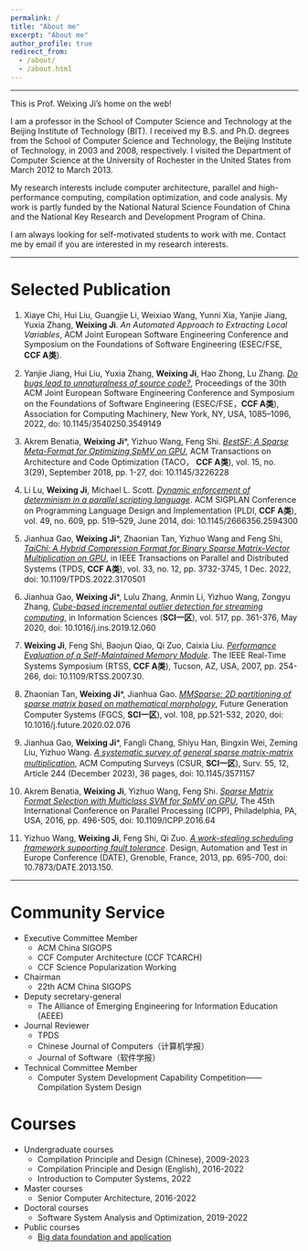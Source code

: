```yaml
---
permalink: /
title: "About me"
excerpt: "About me"
author_profile: true
redirect_from: 
  - /about/
  - /about.html
---
```


------
This is Prof. Weixing Ji’s home on the web!

I am a professor in the School of Computer Science and Technology at the Beijing Institute of Technology (BIT). I received my B.S. and Ph.D. degrees from the School of Computer Science and Technology, the Beijing Institute of Technology, in 2003 and 2008, respectively. I visited the Department of Computer Science at the University of Rochester in the United States from March 2012 to March 2013.

My research interests include computer architecture, parallel and high-performance computing, compilation optimization, and code analysis. My work is partly funded by the National Natural Science Foundation of China and the National Key Research and Development Program of China.

I am always looking for self-motivated students to work with me. Contact me by email if you are interested in my research interests.

------

Selected Publication
======
1. Xiaye Chi, Hui Liu, Guangjie Li, Weixiao Wang, Yunni Xia, Yanjie Jiang, Yuxia Zhang, **Weixing Ji**. *An Automated Approach to Extracting Local Variables*, ACM Joint European Software Engineering Conference and Symposium on the Foundations of Software Engineering (ESEC/FSE, **CCF A类**).

1. Yanjie Jiang, Hui Liu, Yuxia Zhang, **Weixing Ji**, Hao Zhong, Lu Zhang. [*Do bugs lead to unnaturalness of source code?*](https://doi.org/10.1145/3540250.3549149), Proceedings of the 30th ACM Joint European Software Engineering Conference and Symposium on the Foundations of Software Engineering (ESEC/FSE，**CCF A类**), Association for Computing Machinery, New York, NY, USA, 1085–1096, 2022, do: 10.1145/3540250.3549149

1. Akrem Benatia, **Weixing Ji**\*, Yizhuo Wang, Feng Shi. [*BestSF: A Sparse Meta-Format for Optimizing SpMV on GPU*](https://doi.org/10.1145/3226228), ACM Transactions on Architecture and Code Optimization (TACO， **CCF A类**), vol. 15, no. 3(29), September 2018, pp. 1-27, doi: 10.1145/3226228
 
1. Li Lu, **Weixing Ji**, Michael L. Scott. [*Dynamic enforcement of determinism in a parallel scripting language*](https://dl.acm.org/doi/abs/10.1145/2666356.2594300). ACM SIGPLAN Conference on Programming Language Design and Implementation (PLDI, **CCF A类**), vol. 49, no. 609, pp. 519–529, June 2014, doi: 10.1145/2666356.2594300

1. Jianhua Gao, **Weixing Ji**\*, Zhaonian Tan, Yizhuo Wang and Feng Shi, [*TaiChi: A Hybrid Compression Format for Binary Sparse Matrix-Vector Multiplication on GPU*](https://doi.org/10.1109/TPDS.2022.3170501), in IEEE Transactions on Parallel and Distributed Systems (TPDS, **CCF A类**), vol. 33, no. 12, pp. 3732-3745, 1 Dec. 2022, doi: 10.1109/TPDS.2022.3170501

1. Jianhua Gao, **Weixing Ji**\*, Lulu Zhang, Anmin Li, Yizhuo Wang, Zongyu Zhang, [*Cube-based incremental outlier detection for streaming computing*](https://doi.org/10.1016/j.ins.2019.12.060), in Information Sciences (**SCI一区**), vol. 517, pp. 361-376, May 2020, doi: 10.1016/j.ins.2019.12.060

1. **Weixing Ji**, Feng Shi, Baojun Qiao, Qi Zuo, Caixia Liu. [*Performance Evaluation of a Self-Maintained Memory Module*](https://ieeexplore.ieee.org/abstract/document/4408310). The IEEE Real-Time Systems Symposium (RTSS, **CCF A类**), Tucson, AZ, USA, 2007, pp. 254-266, doi: 10.1109/RTSS.2007.30.

1. Zhaonian Tan, **Weixing Ji**\*, Jianhua Gao. [*MMSparse: 2D partitioning of sparse matrix based on mathematical morphology*](https://doi.org/10.1016/j.future.2020.02.076), Future Generation Computer Systems (FGCS, **SCI一区**), vol. 108, pp.521-532, 2020, doi: 10.1016/j.future.2020.02.076

1. Jianhua Gao, **Weixing Ji**\*, Fangli Chang, Shiyu Han, Bingxin Wei, Zeming Liu, Yizhuo Wang. [*A systematic survey of general sparse matrix-matrix multiplication*](https://doi.org/10.1145/3571157), ACM Computing Surveys (CSUR, **SCI一区**), Surv. 55, 12, Article 244 (December 2023), 36 pages, doi: 10.1145/3571157

1. Akrem Benatia, **Weixing Ji**, Yizhuo Wang, Feng Shi. [*Sparse Matrix Format Selection with Multiclass SVM for SpMV on GPU*](https://ieeexplore.ieee.org/abstract/document/7573853), The 45th International Conference on Parallel Processing (ICPP), Philadelphia, PA, USA, 2016, pp. 496-505, doi: 10.1109/ICPP.2016.64

1. Yizhuo Wang, **Weixing Ji**, Feng Shi, Qi Zuo. [*A work-stealing scheduling framework supporting fault tolerance*](https://ieeexplore.ieee.org/abstract/document/6513596). Design, Automation and Test in Europe Conference (DATE), Grenoble, France, 2013, pp. 695-700, doi: 10.7873/DATE.2013.150.

------

Community Service
======
- Executive Committee Member
  - ACM China SIGOPS
  - CCF Computer Architecture (CCF TCARCH)
  - CCF Science Popularization Working
- Chairman
  - 22th ACM China SIGOPS
- Deputy secretary-general
  - The Alliance of Emerging Engineering for Information Education (AEEE)
- Journal Reviewer
  - TPDS
  - Chinese Journal of Computers（计算机学报）
  - Journal of Software（软件学报）
- Technical Committee Member
  - Computer System Development Capability Competition——Compilation System Design

Courses
======
- Undergraduate courses
  - Compilation Principle and Design (Chinese), 2009-2023
  - Compilation Principle and Design (English), 2016-2022
  - Introduction to Computer Systems, 2022
- Master courses
  - Senior Computer Architecture, 2016-2022
- Doctoral courses
  - Software System Analysis and Optimization, 2019-2022
- Public courses
  - [Big data foundation and application](https://www.icourse163.org/course/BIT-1205834821)
